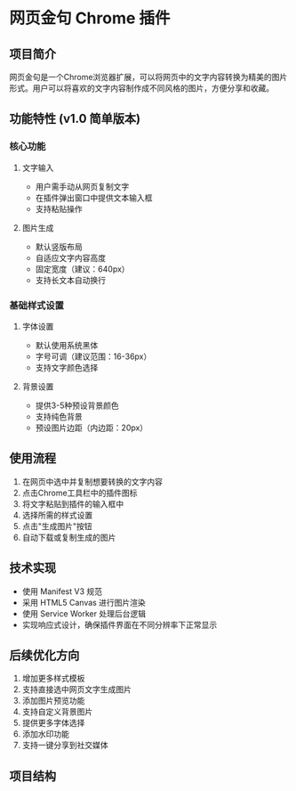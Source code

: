 # 网页金句 Chrome 插件

## 项目简介
网页金句是一个Chrome浏览器扩展，可以将网页中的文字内容转换为精美的图片形式。用户可以将喜欢的文字内容制作成不同风格的图片，方便分享和收藏。

## 功能特性 (v1.0 简单版本)

### 核心功能
1. 文字输入
   - 用户需手动从网页复制文字
   - 在插件弹出窗口中提供文本输入框
   - 支持粘贴操作

2. 图片生成
   - 默认竖版布局
   - 自适应文字内容高度
   - 固定宽度（建议：640px）
   - 支持长文本自动换行

### 基础样式设置
1. 字体设置
   - 默认使用系统黑体
   - 字号可调（建议范围：16-36px）
   - 支持文字颜色选择

2. 背景设置
   - 提供3-5种预设背景颜色
   - 支持纯色背景
   - 预设图片边距（内边距：20px）

## 使用流程
1. 在网页中选中并复制想要转换的文字内容
2. 点击Chrome工具栏中的插件图标
3. 将文字粘贴到插件的输入框中
4. 选择所需的样式设置
5. 点击"生成图片"按钮
6. 自动下载或复制生成的图片

## 技术实现
- 使用 Manifest V3 规范
- 采用 HTML5 Canvas 进行图片渲染
- 使用 Service Worker 处理后台逻辑
- 实现响应式设计，确保插件界面在不同分辨率下正常显示

## 后续优化方向
1. 增加更多样式模板
2. 支持直接选中网页文字生成图片
3. 添加图片预览功能
4. 支持自定义背景图片
5. 提供更多字体选择
6. 添加水印功能
7. 支持一键分享到社交媒体

## 项目结构